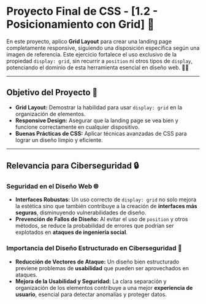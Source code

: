 # **Proyecto Final de CSS - [1.2 - Posicionamiento con Grid]** 🎨

En este proyecto, aplico **Grid Layout** para crear una landing page completamente responsive, siguiendo una disposición específica según una imagen de referencia. Este ejercicio fortalece el uso exclusivo de la propiedad `display: grid`, sin recurrir a `position` ni otros tipos de `display`, potenciando el dominio de esta herramienta esencial en diseño web. 📐🌐

---

## **Objetivo del Proyecto** 🎯

- **Grid Layout:** Demostrar la habilidad para usar `display: grid` en la organización de elementos.
- **Responsive Design:** Asegurar que la landing page se vea bien y funcione correctamente en cualquier dispositivo.
- **Buenas Prácticas de CSS:** Aplicar técnicas avanzadas de CSS para lograr un diseño limpio y eficiente.

---

## **Relevancia para Ciberseguridad** 🔒

### **Seguridad en el Diseño Web** 🌐

- **Interfaces Robustas:** Un uso correcto de `display: grid` no solo mejora la estética sino que también contribuye a la creación de **interfaces más seguras**, disminuyendo vulnerabilidades de diseño.
- **Prevención de Fallos de Diseño:** Al evitar el uso de `position` y otros métodos, se reduce la probabilidad de errores que podrían ser explotados en **ataques de ingeniería social**.

### **Importancia del Diseño Estructurado en Ciberseguridad** 🔐

- **Reducción de Vectores de Ataque:** Un diseño bien estructurado previene problemas de **usabilidad** que pueden ser aprovechados en ataques.
- **Mejora de la Usabilidad y Seguridad:** La clara separación y organización de los elementos contribuye a una mejor **experiencia de usuario**, esencial para detectar anomalías y proteger datos.

